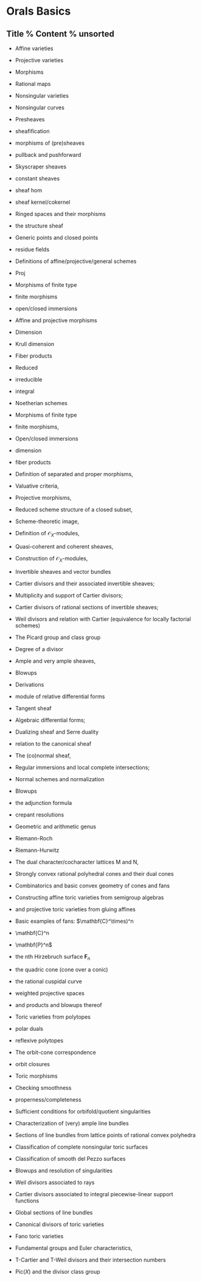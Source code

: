 # Orals Basics

Title
%
Content
%
unsorted
---

- Affine varieties
    
- Projective varieties
    
- Morphisms
    
- Rational maps
    
- Nonsingular varieties
    
- Nonsingular curves
    
    
- Presheaves
- sheafification
- morphisms of (pre)sheaves
- pullback and pushforward
        
- Skyscraper sheaves
- constant sheaves
- sheaf hom
- sheaf kernel/cokernel
        
    
- Ringed spaces and their morphisms
- the structure sheaf
        
- Generic points and closed points
- residue fields
        
- Definitions of affine/projective/general schemes
- Proj
        
- Morphisms of finite type
- finite morphisms
- open/closed immersions
        
- Affine and projective morphisms
        
- Dimension
- Krull dimension
        
- Fiber products
        
    
- Reduced
- irreducible
- integral
- Noetherian schemes
        
- Morphisms of finite type
- finite morphisms,
        
- Open/closed immersions
- dimension
- fiber products
        
    
- Definition of separated and proper morphisms,
        
- Valuative criteria,
        
- Projective morphisms,
        
- Reduced scheme structure of a closed subset,
        
- Scheme-theoretic image,
        
    
- Definition of $\mathcal{O}_X$-modules,
        
- Quasi-coherent and coherent sheaves,
        
- Construction of $\mathcal{O}_X$-modules,
        
    
- Invertible sheaves and vector bundles
        
- Cartier divisors and their associated invertible sheaves;
        
- Multiplicity and support of Cartier divisors;
        
- Cartier divisors of rational sections of invertible sheaves;
        
- Weil divisors and relation with Cartier (equivalence for locally factorial schemes)
        
- The Picard group and class group
        
- Degree of a divisor
        
    
- Ample and very ample sheaves,
        
- Blowups
        
    
- Derivations
- module of relative differential forms
        
- Tangent sheaf
        
- Algebraic differential forms;
        
- Dualizing sheaf and Serre duality
- relation to the canonical sheaf
        
- The (co)normal sheaf,
        
- Regular immersions and local complete intersections;
    
- Normal schemes and normalization
    
- Blowups
- the adjunction formula
- crepant resolutions
    
- Geometric and arithmetic genus
    
- Riemann-Roch
    
- Riemann-Hurwitz
    
- The dual character/cocharacter lattices M and N,
        
- Strongly convex rational polyhedral cones and their dual cones
        
- Combinatorics and basic convex geometry of cones and fans
        
- Constructing affine toric varieties from semigroup algebras
- and projective toric varieties from gluing affines
        
- Basic examples of fans: $\mathbf{C}^\times)^n
- \mathbf{C}^n
- \mathbf{P}^n$
- the nth Hirzebruch surface $\mathbf{F}_n$
- the quadric cone (cone over a conic)
- the rational cuspidal curve
- weighted projective spaces
- and products and blowups thereof
        
- Toric varieties from polytopes
- polar duals
- reflexive polytopes
        
- The orbit-cone correspondence
- orbit closures
        
- Toric morphisms
        
    
- Checking smoothness
- properness/completeness
        
- Sufficient conditions for orbifold/quotient singularities
        
- Characterization of (very) ample line bundles
        
- Sections of line bundles from lattice points of rational convex polyhedra
        
- Classification of complete nonsingular toric surfaces
        
- Classification of smooth del Pezzo surfaces
        
- Blowups and resolution of singularities
        
- Weil divisors associated to rays
        
- Cartier divisors associated to integral piecewise-linear support functions
        
- Global sections of line bundles
        
- Canonical divisors of toric varieties
- Fano toric varieties
        
    
- Fundamental groups and Euler characteristics,
        
- T-Cartier and T-Weil divisors and their intersection numbers
        
- $\mathrm{Pic}(X)$ and the divisor class group


